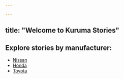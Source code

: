 ```yaml
---

---
```

title: "Welcome to Kuruma Stories"
---

<h2>Explore stories by manufacturer:</h2>

<ul>
  <li><a href="/nissan/">Nissan</a></li>
  <li><a href="/honda/">Honda</a></li>
  <li><a href="/toyota/">Toyota</a></li>
</ul>


